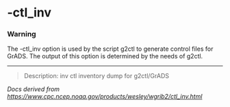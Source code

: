 # -ctl_inv

### Warning

The -ctl_inv option is used by the script g2ctl
to generate control files for GrADS. The output of this option is
determined by the needs of g2ctl.

---

> Description: inv ctl inventory dump for g2ctl/GrADS

_Docs derived from <https://www.cpc.ncep.noaa.gov/products/wesley/wgrib2/ctl_inv.html>_

